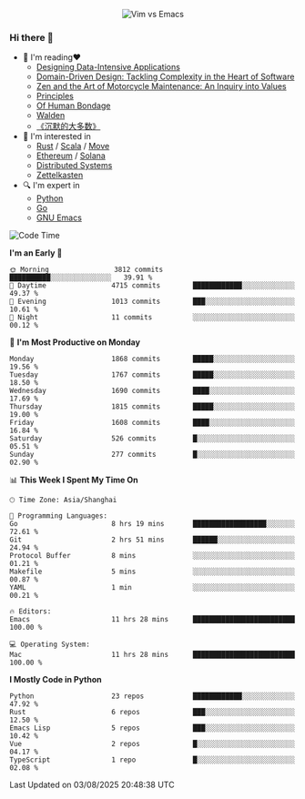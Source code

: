 <p align="center">
    <img src="https://gist.githubusercontent.com/coldnight/e696baffb094e71c96cb302118878eae/raw/40ea5053a6f66cc65f90f437e4173497da225958/banner.gif" alt="Vim vs Emacs" />
</p>

### Hi there 👋

- 📖 I'm reading❤️
    + [Designing Data-Intensive Applications](https://www.oreilly.com/library/view/designing-data-intensive-applications/9781491903063/)
    + [Domain-Driven Design: Tackling Complexity in the Heart of Software](https://www.dddcommunity.org/book/evans_2003/)
    + [Zen and the Art of Motorcycle Maintenance: An Inquiry into Values](https://en.wikipedia.org/wiki/Zen_and_the_Art_of_Motorcycle_Maintenance)
    + [Principles](https://www.principles.com/)
    + [Of Human Bondage](https://en.wikipedia.org/wiki/Of_Human_Bondage)
    + [Walden](https://en.wikipedia.org/wiki/Walden)
    + [《沉默的大多数》](https://en.wikipedia.org/wiki/Silent_majority)
- 🌱 I'm interested in
    + [Rust](https://www.rust-lang.org/) / [Scala](https://www.scala-lang.org/) / [Move](https://github.com/move-language/move/)
    + [Ethereum](https://ethereum.org/en/) / [Solana](https://solana.com/)
	+ [Distributed Systems](https://www.linuxzen.com/notes/topics/20200320174417_%E5%88%86%E5%B8%83%E5%BC%8F/)
	+ [Zettelkasten](https://www.linuxzen.com/notes/notes/20220120080920-slip_box/)
- 🔍 I'm expert in
    + [Python](https://www.python.org/)
    + [Go](https://go.dev/)
    + [GNU Emacs](https://www.gnu.org/software/emacs/)

<!--START_SECTION:waka-->
![Code Time](http://img.shields.io/badge/Code%20Time-3%2C376%20hrs%2042%20mins-blue)

**I'm an Early 🐤** 

```text
🌞 Morning                3812 commits        ██████████░░░░░░░░░░░░░░░   39.91 % 
🌆 Daytime                4715 commits        ████████████░░░░░░░░░░░░░   49.37 % 
🌃 Evening                1013 commits        ███░░░░░░░░░░░░░░░░░░░░░░   10.61 % 
🌙 Night                  11 commits          ░░░░░░░░░░░░░░░░░░░░░░░░░   00.12 % 
```
📅 **I'm Most Productive on Monday** 

```text
Monday                   1868 commits        █████░░░░░░░░░░░░░░░░░░░░   19.56 % 
Tuesday                  1767 commits        █████░░░░░░░░░░░░░░░░░░░░   18.50 % 
Wednesday                1690 commits        ████░░░░░░░░░░░░░░░░░░░░░   17.69 % 
Thursday                 1815 commits        █████░░░░░░░░░░░░░░░░░░░░   19.00 % 
Friday                   1608 commits        ████░░░░░░░░░░░░░░░░░░░░░   16.84 % 
Saturday                 526 commits         █░░░░░░░░░░░░░░░░░░░░░░░░   05.51 % 
Sunday                   277 commits         █░░░░░░░░░░░░░░░░░░░░░░░░   02.90 % 
```


📊 **This Week I Spent My Time On** 

```text
🕑︎ Time Zone: Asia/Shanghai

💬 Programming Languages: 
Go                       8 hrs 19 mins       ██████████████████░░░░░░░   72.61 % 
Git                      2 hrs 51 mins       ██████░░░░░░░░░░░░░░░░░░░   24.94 % 
Protocol Buffer          8 mins              ░░░░░░░░░░░░░░░░░░░░░░░░░   01.21 % 
Makefile                 5 mins              ░░░░░░░░░░░░░░░░░░░░░░░░░   00.87 % 
YAML                     1 min               ░░░░░░░░░░░░░░░░░░░░░░░░░   00.21 % 

🔥 Editors: 
Emacs                    11 hrs 28 mins      █████████████████████████   100.00 % 

💻 Operating System: 
Mac                      11 hrs 28 mins      █████████████████████████   100.00 % 
```

**I Mostly Code in Python** 

```text
Python                   23 repos            ████████████░░░░░░░░░░░░░   47.92 % 
Rust                     6 repos             ███░░░░░░░░░░░░░░░░░░░░░░   12.50 % 
Emacs Lisp               5 repos             ███░░░░░░░░░░░░░░░░░░░░░░   10.42 % 
Vue                      2 repos             █░░░░░░░░░░░░░░░░░░░░░░░░   04.17 % 
TypeScript               1 repo              █░░░░░░░░░░░░░░░░░░░░░░░░   02.08 % 
```




 Last Updated on 03/08/2025 20:48:38 UTC
<!--END_SECTION:waka-->
